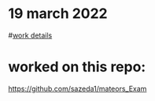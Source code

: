 # 19 march 2022
#[work details](https://docs.google.com/document/d/1zRdhX7dZVbRC9v5iWwcKNV43HeOmtVP0E_souPzlOyg/edit?usp=sharing)
# worked on this repo:
https://github.com/sazeda1/mateors_Exam
